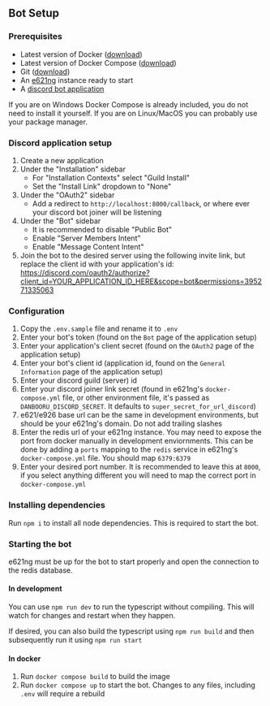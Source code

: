 ## Bot Setup

### Prerequisites
* Latest version of Docker ([download](https://docs.docker.com/get-docker))
* Latest version of Docker Compose ([download](https://docs.docker.com/compose/install))
* Git ([download](https://git-scm.com/downloads))
* An [e621ng](https://github.com/e621ng/e621ng) instance ready to start
* A [discord bot application](https://discord.com/developers/applications)

 If you are on Windows Docker Compose is already included, you do not need to install it yourself.
 If you are on Linux/MacOS you can probably use your package manager.

### Discord application setup
1. Create a new application
2. Under the "Installation" sidebar
   - For "Installation Contexts" select "Guild Install"
   - Set the "Install Link" dropdown to "None"
3. Under the "OAuth2" sidebar
   - Add a redirect to `http://localhost:8000/callback`, or where ever your discord bot joiner will be listening
4. Under the "Bot" sidebar
   - It is recommended to disable "Public Bot"
   - Enable "Server Members Intent"
   - Enable "Message Content Intent"
5. Join the bot to the desired server using the following invite link, but replace the client id with your application's id: https://discord.com/oauth2/authorize?client_id=YOUR_APPLICATION_ID_HERE&scope=bot&permissions=395271335063

### Configuration
1. Copy the `.env.sample` file and rename it to `.env`
2. Enter your bot's token (found on the `Bot` page of the application setup)
3. Enter your application's client secret (found on the `OAuth2` page of the application setup)
4. Enter your bot's client id (application id, found on the `General Information` page of the application setup)
5. Enter your discord guild (server) id
6. Enter your discord joiner link secret (found in e621ng's `docker-compose.yml` file, or other environment file, it's passed as `DANBOORU_DISCORD_SECRET`. It defaults to `super_secret_for_url_discord`)
7. e621/e926 base url can be the same in development environments, but should be your e621ng's domain. Do not add trailing slashes
8. Enter the redis url of your e621ng instance. You may need to expose the port from docker manually in development enviornments. This can be done by adding a `ports` mapping to the `redis` service in e621ng's `docker-compose.yml` file. You should map `6379:6379`
9. Enter your desired port number. It is recommended to leave this at `8000`, if you select anything different you will need to map the correct port in `docker-compose.yml`

### Installing dependencies
Run `npm i` to install all node dependencies. This is required to start the bot.

### Starting the bot

e621ng must be up for the bot to start properly and open the connection to the redis database.

#### In development
You can use `npm run dev` to run the typescript without compiling. This will watch for changes and restart when they happen.

If desired, you can also build the typescript using `npm run build` and then subsequently run it using `npm run start`

#### In docker
1. Run `docker compose build` to build the image
2. Run `docker compose up` to start the bot. Changes to any files, including `.env` will require a rebuild